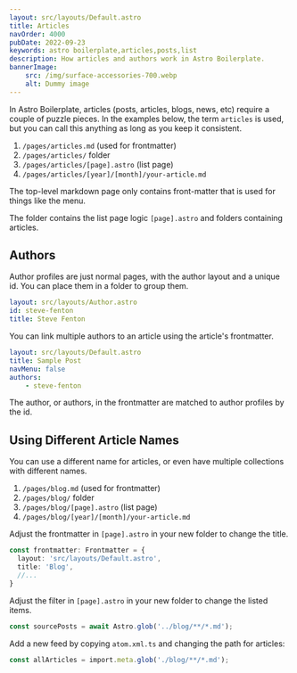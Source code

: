 ```yaml
---
layout: src/layouts/Default.astro
title: Articles
navOrder: 4000
pubDate: 2022-09-23
keywords: astro boilerplate,articles,posts,list
description: How articles and authors work in Astro Boilerplate.
bannerImage:
    src: /img/surface-accessories-700.webp
    alt: Dummy image
---
```


In Astro Boilerplate, articles (posts, articles, blogs, news, etc) require a couple of puzzle pieces. In the examples below, the term `articles` is used, but you can call this anything as long as you keep it consistent.

1. `/pages/articles.md` (used for frontmatter)
2. `/pages/articles/` folder
3. `/pages/articles/[page].astro` (list page)
4. `/pages/articles/[year]/[month]/your-article.md`

The top-level markdown page only contains front-matter that is used for things like the menu.

The folder contains the list page logic `[page].astro` and folders containing articles.

## Authors

Author profiles are just normal pages, with the author layout and a unique id. You can place them in a folder to group them.

```yaml
layout: src/layouts/Author.astro
id: steve-fenton
title: Steve Fenton
```

You can link multiple authors to an article using the article's frontmatter.

```yaml
layout: src/layouts/Default.astro
title: Sample Post
navMenu: false
authors:
    - steve-fenton
```

The author, or authors, in the frontmatter are matched to author profiles by the id.

## Using Different Article Names

You can use a different name for articles, or even have multiple collections with different names.

1. `/pages/blog.md` (used for frontmatter)
2. `/pages/blog/` folder
3. `/pages/blog/[page].astro` (list page)
4. `/pages/blog/[year]/[month]/your-article.md`

Adjust the frontmatter in `[page].astro` in your new folder to change the title.

```typescript
const frontmatter: Frontmatter = {
  layout: 'src/layouts/Default.astro',
  title: 'Blog',
  //...
}
```

Adjust the filter in `[page].astro` in your new folder to change the listed items.

```typescript
const sourcePosts = await Astro.glob('../blog/**/*.md');
```

Add a new feed by copying `atom.xml.ts` and changing the path for articles:

```typescript
const allArticles = import.meta.glob('./blog/**/*.md');
```